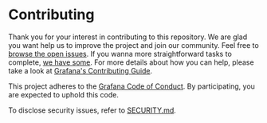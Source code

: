 # Contributing

Thank you for your interest in contributing to this repository. We are glad you want help us to improve the project and join our community. Feel free to [browse the open issues](https://github.com/grafana/falconlogscale-datasource/issues). If you wanna more straightforward tasks to complete, [we have some](https://github.com/grafana/falconlogscale-datasource/issues?q=is%3Aissue+is%3Aopen+label%3A%22good+first+issue%22). For more details about how you can help, please take a look at [Grafana's Contributing Guide](https://github.com/grafana/grafana/blob/main/CONTRIBUTING.md).


This project adheres to the [Grafana Code of Conduct](https://github.com/grafana/grafana/blob/main/CODE_OF_CONDUCT.md). By participating, you are expected to uphold this code.

To disclose security issues, refer to [SECURITY.md]([SECURITY.md](https://github.com/grafana/grafana/blob/main/CODE_OF_CONDUCT.md)).

